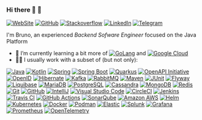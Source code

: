 ### Hi there 🙂 👋

[![WebSite](https://img.shields.io/badge/-Bruno_Ribeiro-555?logo=homeassistantcommunitystore&style=for-the-badge&logoColor=0077B5)](https://brunocesar.com/)
[![GitHub](https://img.shields.io/github/followers/brunocribeiro?label=bruno%20ribeiro&logo=github&style=for-the-badge)](https://github.com/brunocribeiro)
[![Stackoverflow](https://img.shields.io/badge/-Bruno%20Ribeiro-555?logo=stack-overflow&style=for-the-badge)](https://stackoverflow.com/users/1783062)
[![LinkedIn](https://img.shields.io/badge/-Bruno_Ribeiro-555?logo=linkedin&style=for-the-badge&logoColor=0077B5)](https://www.linkedin.com/in/brunocribeiros)
[![Telegram](https://img.shields.io/badge/-@BrunoRibeiro-555?logo=telegram&style=for-the-badge)](https://t.me/brunocrsilva)

I'm Bruno, an experienced *Backend Sofware Engineer* focused on the Java Platform

- 🌱 I’m currently learning a bit more of [![GoLang](https://img.shields.io/badge/-Go-00ADD8?style=flat-square&logo=go&logoColor=white)](https://go.dev/) and [![Google Cloud](https://img.shields.io/badge/-Google_Cloud-4285F4?style=flat-square&logo=google-cloud&logoColor=white)](https://cloud.google.com/)
- 👨‍💻 I usually work with a subset of (but not only):

[![Java](https://img.shields.io/badge/-Java-007396?style=flat-square&logo=java)](https://www.java.com/)
[![Kotlin](https://img.shields.io/badge/-Kotlin-0095D5?&style=flat-square&logo=kotlin&logoColor=white)](https://kotlinlang.org/)
[![Spring](https://img.shields.io/badge/-Spring-6DB33F?style=flat-square&logo=spring&logoColor=white)](https://spring.io/)
[![Spring Boot](https://img.shields.io/badge/-Spring_Boot-6DB33F?style=flat-square&logo=springboot&logoColor=white)](https://spring.io/projects/spring-boot)
[![Quarkus](https://img.shields.io/badge/-Quarkus-4695EB?&style=flat-square&logo=quarkus&logoColor=white)](https://quarkus.io/)
[![OpenAPI Initiative](https://img.shields.io/badge/-OpenAPI_Initiative-6BA539?&style=flat-square&logo=openapiinitiative&logoColor=white)](https://www.openapis.org/)
[![OpenID](https://img.shields.io/badge/-OpenID-F78C40?&style=flat-square&logo=openid&logoColor=white)](https://openid.net/)
[![Hibernate](https://img.shields.io/badge/-Hibernate-59666C?&style=flat-square&logo=hibernate&logoColor=white)](https://hibernate.org/)
[![Kafka](https://img.shields.io/badge/-Apache_Kafka-231F20?style=flat-square&logo=apachekafka&logoColor=white)](https://kafka.apache.org/)
[![RabbitMQ](https://img.shields.io/badge/-RabbitMQ-FF6600?&style=flat-square&logo=rabbitmq&logoColor=white)](https://www.rabbitmq.com/)
[![Maven](https://img.shields.io/badge/-Maven-C71A36?&style=flat-square&logo=apachemaven&logoColor=white)](https://maven.apache.org/)
[![JUnit](https://img.shields.io/badge/-JUnit-25A162?&style=flat-square&logo=junit&logoColor=white)](https://junit.org/junit5/)
[![Flyway](https://img.shields.io/badge/-Flyway-CC0200?&style=flat-square&logo=flyway&logoColor=white)](https://flywaydb.org/)
[![Liquibase](https://img.shields.io/badge/-Liquibase-2962FF?&style=flat-square&logo=liquibase&logoColor=white)](https://liquibase.org/)
[![MariaDB](https://img.shields.io/badge/-MariaDB-003545?&style=flat-square&logo=mariadb&logoColor=white)](https://mariadb.org/)
[![PostgreSQL](https://img.shields.io/badge/-PostgreSQL-4169E1?&style=flat-square&logo=postgresql&logoColor=white)](https://www.postgresql.org/)
[![Cassandra](https://img.shields.io/badge/-Apache_Cassandra-1287B1?&style=flat-square&logo=apachecassandra&logoColor=white)](https://cassandra.apache.org/)
[![MongoDB](https://img.shields.io/badge/-MongoDB-47A248?&style=flat-square&logo=mongodb&logoColor=white)](https://www.mongodb.com/)
[![Redis](https://img.shields.io/badge/-Redis-DC382D?&style=flat-square&logo=redis&logoColor=white)](https://redis.io/)
[![Git](https://img.shields.io/badge/-Git-181717?style=flat-square&logo=git)](https://git-scm.com/)
[![GitHub](https://img.shields.io/badge/-GitHub-181717?style=flat-square&logo=github)](https://github.com/)
[![IntelliJ](https://img.shields.io/badge/-IntelliJ_IDEA-181717?style=flat-square&logo=intellij-idea&logoColor=white)](https://www.jetbrains.com/idea/)
[![Visual Studio Code](https://img.shields.io/badge/-Visual_Studio_Code-007ACC?&style=flat-square&logo=visualsStudiocode&logoColor=white)](https://code.visualstudio.com/)
[![CircleCI](https://img.shields.io/badge/-Circle_CI-343434?&style=flat-square&logo=circleci&logoColor=white)](https://circleci.com/)
[![Jenkins](https://img.shields.io/badge/-Jenkins-D24939?&style=flat-square&logo=jenkins&logoColor=white)](https://www.jenkins.io/)
[![Travis CI](https://img.shields.io/badge/-Travis_CI-3EAAAF?&style=flat-square&logo=travisci&logoColor=white)](https://travis-ci.org/)
[![GitHub Actions](https://img.shields.io/badge/-GitHub_Actions-2088FF?&style=flat-square&logo=githubactions&logoColor=white)](https://github.com/features/actions)
[![SonarQube](https://img.shields.io/badge/-SonarQube-4E9BCD?&style=flat-square&logo=sonarqube&logoColor=white)](https://www.sonarqube.org/)
[![Amazon AWS](https://img.shields.io/badge/-Amazon_AWS-232F3E?&style=flat-square&logo=amazonaws&logoColor=white)](https://aws.amazon.com/)
[![Helm](https://img.shields.io/badge/-Helm-0F1689?&style=flat-square&logo=helm&logoColor=white)](https://helm.sh/)
[![Kubernetes](https://img.shields.io/badge/-Kubernetes-326CE5?&style=flat-square&logo=kubernetes&logoColor=white)](https://kubernetes.io/)
[![Docker](https://img.shields.io/badge/-Docker-2496ED?style=flat-square&logo=docker&logoColor=white)](https://www.docker.com/)
[![Podman](https://img.shields.io/badge/-Podman-892CA0?&style=flat-square&logo=podman&logoColor=white)](https://podman.io/)
[![Elastic](https://img.shields.io/badge/-Elastic-005571?&style=flat-square&logo=elastic&logoColor=white)](https://www.elastic.co/)
[![Splunk](https://img.shields.io/badge/-Splunk-000000?&style=flat-square&logo=splunk&logoColor=white)](https://www.splunk.com/)
[![Grafana](https://img.shields.io/badge/-Grafana-F46800?&style=flat-square&logo=grafana&logoColor=white)](https://grafana.com/)
[![Prometheus](https://img.shields.io/badge/-Prometheus-E6522C?&style=flat-square&logo=prometheus&logoColor=white)](https://prometheus.io/)
[![OpenTelemetry](https://img.shields.io/badge/-OpenTelemetry-000000?&style=flat-square&logo=opentelemetry&logoColor=white)](https://opentelemetry.io/)
